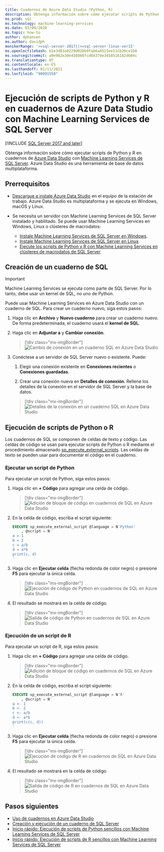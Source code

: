 ```yaml
---
title: Cuadernos de Azure Data Studio (Python, R)
description: Obtenga información sobre cómo ejecutar scripts de Python y R en un cuaderno en Azure Data Studio con Machine Learning Services de SQL Server.
ms.prod: sql
ms.technology: machine-learning-services
ms.date: 03/09/2020
ms.topic: how-to
author: dphansen
ms.author: davidph
monikerRange: '>=sql-server-2017||>=sql-server-linux-ver15'
ms.openlocfilehash: b1e3d81e0229d028b9fab6a4521ee11cb20ce1b8
ms.sourcegitcommit: a9e982e30e458866fcd64374e3458516182d604c
ms.translationtype: HT
ms.contentlocale: es-ES
ms.lasthandoff: 01/11/2021
ms.locfileid: "98091558"
---
```

# <a name="run-python-and-r-scripts-in-azure-data-studio-notebooks-with-sql-server-machine-learning-services"></a>Ejecución de scripts de Python y R en cuadernos de Azure Data Studio con Machine Learning Services de SQL Server
[!INCLUDE [SQL Server 2017 and later](../../includes/applies-to-version/sqlserver2017.md)]

Obtenga información sobre cómo ejecutar scripts de Python y R en cuadernos de [Azure Data Studio](../../azure-data-studio/what-is-azure-data-studio.md) con [Machine Learning Services de SQL Server](../sql-server-machine-learning-services.md). Azure Data Studio es una herramienta de base de datos multiplataforma.

## <a name="prerequisites"></a>Prerrequisitos

- [Descargue e instale Azure Data Studio](../../azure-data-studio/download-azure-data-studio.md) en el equipo de la estación de trabajo. Azure Data Studio es multiplataforma y se ejecuta en Windows, macOS y Linux.

- Se necesita un servidor con Machine Learning Services de SQL Server instalado y habilitado. Se puede usar Machine Learning Services en Windows, Linux o clústeres de macrodatos:

  - [Instale Machine Learning Services de SQL Server en Windows](sql-machine-learning-services-windows-install.md).
  - [Instale Machine Learning Services de SQL Server en Linux](../../linux/sql-server-linux-setup-machine-learning.md).
  - [Ejecute los scripts de Python y R con Machine Learning Services en clústeres de macrodatos de SQL Server](../../big-data-cluster/machine-learning-services.md).

## <a name="create-a-sql-notebook"></a>Creación de un cuaderno de SQL

> [!IMPORTANT]
> Machine Learning Services se ejecuta como parte de SQL Server. Por lo tanto, debe usar un kernel de SQL, no uno de Python.

Puede usar Machine Learning Services en Azure Data Studio con un cuaderno de SQL. Para crear un cuaderno nuevo, siga estos pasos:

1. Haga clic en **Archivo** y **Nuevo cuaderno** para crear un cuaderno nuevo. De forma predeterminada, el cuaderno usará el **kernel de SQL**.

1. Haga clic en **Adjuntar a** y **Cambiar conexión**. 

    > [!div class="mx-imgBorder"]
    > ![Cambio de conexión en un cuaderno SQL en Azure Data Studio](media/ads-attach-to-connection.png)
    
1. Conéctese a un servidor de SQL Server nuevo o existente. Puede:

    1. Elegir una conexión existente en **Conexiones recientes** o **Conexiones guardadas**.

    1. Crear una conexión nueva en **Detalles de conexión**. Rellene los detalles de la conexión en el servidor de SQL Server y la base de datos.

    > [!div class="mx-imgBorder"]
    > ![Detalles de la conexión en un cuaderno SQL en Azure Data Studio](media/ads-connection-details.png)  

## <a name="run-python-or-r-scripts"></a>Ejecución de scripts de Python o R

Los cuadernos de SQL se componen de celdas de texto y código. Las celdas de código se usan para ejecutar scripts de Python o R mediante el procedimiento almacenado [sp_execute_external_scripts](../../relational-databases/system-stored-procedures/sp-execute-external-script-transact-sql.md). Las celdas de texto se pueden usar para documentar el código en el cuaderno.

### <a name="run-a-python-script"></a>Ejecutar un script de Python

Para ejecutar un script de Python, siga estos pasos:

1. Haga clic en **+ Código** para agregar una celda de código.

    > [!div class="mx-imgBorder"]
    > ![Adición de bloque de código en cuadernos de SQL en Azure Data Studio](media/ads-add-code.png)  

1. En la celda de código, escriba el script siguiente:

    ```sql
    EXECUTE sp_execute_external_script @language = N'Python'
        , @script = N'
    a = 1
    b = 2
    c = a/b
    d = a*b
    print(c, d)
    '
    ```

1. Haga clic en **Ejecutar celda** (flecha redonda de color negro) o presione **F5** para ejecutar la única celda.

    > [!div class="mx-imgBorder"]
    > ![Ejecución de código de Python en cuadernos de SQL en Azure Data Studio](media/ads-run-python.png)  

1. El resultado se mostrará en la celda de código.

    > [!div class="mx-imgBorder"]
    > ![Salida de código de Python en cuadernos de SQL en Azure Data Studio](media/ads-run-python-output.png)  

### <a name="run-an-r-script"></a>Ejecución de un script de R

Para ejecutar un script de R, siga estos pasos:

1. Haga clic en **+ Código** para agregar una celda de código.

    > [!div class="mx-imgBorder"]
    > ![Adición de bloque de código en cuadernos de SQL en Azure Data Studio](media/ads-add-code.png)  

1. En la celda de código, escriba el script siguiente:

    ```sql
    EXECUTE sp_execute_external_script @language = N'R'
        , @script = N'
    a <- 1
    b <- 2
    c <- a/b
    d <- a*b
    print(c(c, d))
    '
    ```

1. Haga clic en **Ejecutar celda** (flecha redonda de color negro) o presione **F5** para ejecutar la única celda.

    > [!div class="mx-imgBorder"]
    > ![Ejecución de código de R en cuadernos de SQL en Azure Data Studio](media/ads-run-r.png)  

1. El resultado se mostrará en la celda de código.

    > [!div class="mx-imgBorder"]
    > ![Salida de código de R en cuadernos de SQL en Azure Data Studio](media/ads-run-r-output.png)  

## <a name="next-steps"></a>Pasos siguientes

- [Uso de cuadernos en Azure Data Studio](../../azure-data-studio/notebooks/notebooks-guidance.md)
- [Creación y ejecución de un cuaderno de SQL Server](../../azure-data-studio/notebooks/notebooks-sql-kernel.md)
- [Inicio rápido: Ejecución de scripts de Python sencillos con Machine Learning Services de SQL Server](../tutorials/quickstart-python-create-script.md)
- [Inicio rápido: Ejecución de scripts de R sencillos con Machine Learning Services de SQL Server](../tutorials/quickstart-r-create-script.md)
